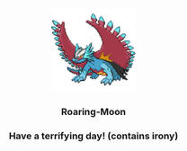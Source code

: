 <p align="center">
    <img src="https://raw.githubusercontent.com/PokeAPI/sprites/master/sprites/pokemon/1005.png" width="150" height="150">
</p>
<h3 align="center"> <b>Roaring-Moon</b></h3>
<h3 align="center">Have a terrifying day! (contains irony)</h3>
